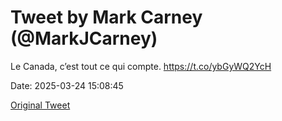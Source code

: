 # Tweet by Mark Carney (@MarkJCarney)

Le Canada, c’est tout ce qui compte. https://t.co/ybGyWQ2YcH

Date: 2025-03-24 15:08:45

[Original Tweet](https://x.com/MarkJCarney/status/1904188643247280334)
